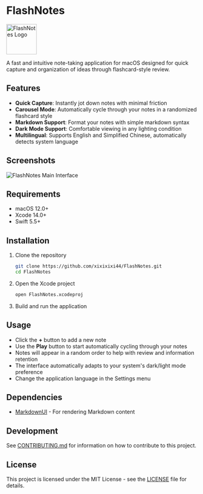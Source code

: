 # FlashNotes

<img src="FlashNotes/Resources/Assets.xcassets/AppIcon.appiconset/AppIcon-128.png" alt="FlashNotes Logo" width="80" height="80"/>

A fast and intuitive note-taking application for macOS designed for quick capture and organization of ideas through flashcard-style review.

## Features

- **Quick Capture**: Instantly jot down notes with minimal friction
- **Carousel Mode**: Automatically cycle through your notes in a randomized flashcard style
- **Markdown Support**: Format your notes with simple markdown syntax
- **Dark Mode Support**: Comfortable viewing in any lighting condition
- **Multilingual**: Supports English and Simplified Chinese, automatically detects system language

## Screenshots

![FlashNotes Main Interface](docs/screenshot1.png)

## Requirements

- macOS 12.0+
- Xcode 14.0+
- Swift 5.5+

## Installation

1. Clone the repository
   ```bash
   git clone https://github.com/xixixixi44/FlashNotes.git
   cd FlashNotes
   ```

2. Open the Xcode project
   ```bash
   open FlashNotes.xcodeproj
   ```

3. Build and run the application

## Usage

- Click the **+** button to add a new note
- Use the **Play** button to start automatically cycling through your notes
- Notes will appear in a random order to help with review and information retention
- The interface automatically adapts to your system's dark/light mode preference
- Change the application language in the Settings menu

## Dependencies

- [MarkdownUI](https://github.com/gonzalezreal/swift-markdown-ui) - For rendering Markdown content

## Development

See [CONTRIBUTING.md](CONTRIBUTING.md) for information on how to contribute to this project.

## License

This project is licensed under the MIT License - see the [LICENSE](LICENSE) file for details.
